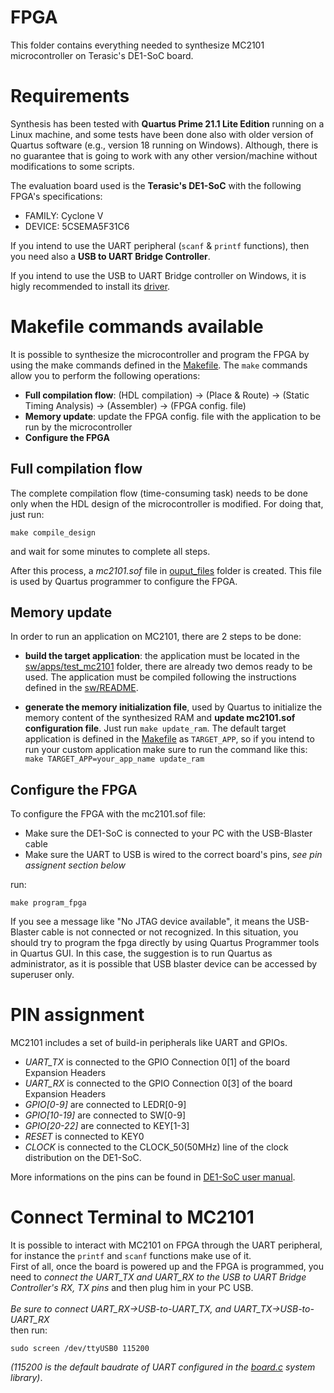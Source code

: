 # FPGA

This folder contains everything needed to synthesize MC2101 microcontroller on Terasic's DE1-SoC board.

# Requirements

Synthesis has been tested with **Quartus Prime 21.1 Lite Edition** running on a Linux machine, and some tests have been done also with older version of Quartus software (e.g., version 18 running on Windows). Although, there is no guarantee that is going to work with any other version/machine without modifications to some scripts.

The evaluation board used is the **Terasic's DE1-SoC** with the following FPGA's specifications:
-   FAMILY: Cyclone V
-   DEVICE: 5CSEMA5F31C6

If you intend to use the UART peripheral (`scanf` & `printf` functions), then you need also a **USB to UART Bridge Controller**.

If you intend to use the USB to UART Bridge controller on Windows, it is higly recommended to install its [driver](https://www.silabs.com/developers/usb-to-uart-bridge-vcp-drivers?tab=downloads).

# Makefile commands available

It is possible to synthesize the microcontroller and program the FPGA by using the make commands defined in the [Makefile](./Makefile).
The `make` commands allow you to perform the following operations:
-   **Full compilation flow**: (HDL compilation) -> (Place & Route) -> (Static Timing Analysis) -> (Assembler) -> (FPGA config. file)
-   **Memory update**: update the FPGA config. file with the application to be run by the microcontroller
-   **Configure the FPGA**

## Full compilation flow

The complete compilation flow (time-consuming task) needs to be done only when the HDL design of the microcontroller is modified.
For doing that, just run:

    make compile_design

and wait for some minutes to complete all steps.

After this process, a *mc2101.sof* file in [ouput_files](./output_files/) folder is created. This file is used by Quartus programmer to configure the FPGA.


## Memory update

In order to run an application on MC2101, there are 2 steps to be done:
-   **build the target application**: the application must be located in the [sw/apps/test_mc2101](../sw/apps/test_mc2101/) folder, there are already two demos ready to be used. The application must be compiled following the instructions defined in the [sw/README](../sw/README.md).

-   **generate the memory initialization file**, used by Quartus to initialize the memory content of the synthesized RAM and **update mc2101.sof configuration file**. Just run `make update_ram`. The default target application is defined in the [Makefile](./Makefile) as `TARGET_APP`, so if you intend to run your custom application make sure to run the command like this: `make TARGET_APP=your_app_name update_ram`

## Configure the FPGA

To configure the FPGA with the mc2101.sof file:

-   Make sure the DE1-SoC is connected to your PC with the USB-Blaster cable
-   Make sure the UART to USB is wired to the correct board's pins, *see pin assignent section below*

run:

    make program_fpga

If you see a message like "No JTAG device available", it means the USB-Blaster cable is not connected or not recognized. In this situation, you should try to program the fpga directly by using Quartus Programmer tools in Quartus GUI. In this case, the suggestion is to run Quartus as administrator, as it is possible that USB blaster device can be accessed by superuser only.

# PIN assignment

MC2101 includes a set of build-in peripherals like UART and GPIOs.
-   *UART_TX* is connected to the GPIO Connection 0[1] of the board Expansion Headers
-   *UART_RX* is connected to the GPIO Connection 0[3] of the board Expansion Headers
-   *GPIO[0-9]* are connected to LEDR[0-9]
-   *GPIO[10-19]* are connected to SW[0-9]
-   *GPIO[20-22]* are connected to KEY[1-3]
-   *RESET* is connected to KEY0
-   *CLOCK* is connected to the CLOCK_50(50MHz) line of the clock distribution on the DE1-SoC.

More informations on the pins can be found in [DE1-SoC user manual](https://www.google.com/url?sa=i&rct=j&q=&esrc=s&source=web&cd=&cad=rja&uact=8&ved=0CAMQw7AJahcKEwjo6Ze3x4f6AhUAAAAAHQAAAAAQAg&url=http%3A%2F%2Fwww.ee.ic.ac.uk%2Fpcheung%2Fteaching%2Fee2_digital%2FDE1-SoC_User_manual.pdf&psig=AOvVaw1HUMjhOmZAMx6oPnrUV0CZ&ust=1662807670601964).

# Connect Terminal to MC2101

It is possible to interact with MC2101 on FPGA through the UART peripheral, for instance the `printf` and `scanf` functions make use of it.<br>
First of all, once the board is powered up and the FPGA is programmed, you need to *connect the UART_TX and UART_RX to the USB to UART Bridge Controller's RX, TX pins* and then plug him in your PC USB.<br>
<br>
*Be sure to connect UART_RX->USB-to-UART_TX, and UART_TX->USB-to-UART_RX*
<br>
then run:

    sudo screen /dev/ttyUSB0 115200

*(115200 is the default baudrate of UART configured in the [board.c](../sw/libs/sys_lib/src/board.c) system library)*.
